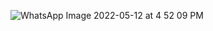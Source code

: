 ![WhatsApp Image 2022-05-12 at 4 52 09 PM](https://user-images.githubusercontent.com/98829237/168064503-3883804f-7c9a-4eb3-9195-42611486f33c.jpeg)
